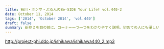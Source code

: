 ```yaml
---
title: 石川・ホンマ・ぶるんのBe-SIDE Your Life! vol.440-2
date: October 11, 2014
tags: ['2014', 'October 2014', 'vol.440']
draft: false
summary: 新参Ｄを目の前に、コーナー一つ一つをわかりやすく説明。初めての人にも優しい番組に。でも、なぜ石川君はなぜそこまで日芸を敵対視するのか？ＮＡＮＪＯ
---
```


http://project-phi.ddo.jp/ishikawa/ishikawa440_2.mp3